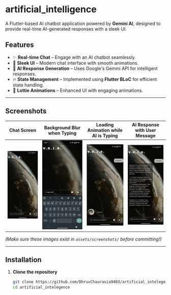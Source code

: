 # **artificial_intelligence**

A Flutter-based AI chatbot application powered by **Gemini AI**, designed to provide real-time AI-generated responses with a sleek UI.

## **Features**

- ✨ **Real-time Chat** – Engage with an AI chatbot seamlessly.
- 📱 **Sleek UI** – Modern chat interface with smooth animations.
- 🤖 **AI Response Generation** – Uses Google's Gemini API for intelligent responses.
- 🔥 **State Management** – Implemented using **Flutter BLoC** for efficient state handling.
- 🎨 **Lottie Animations** – Enhanced UI with engaging animations.

---

## **Screenshots**

| Chat Screen                              | Background Blur when Typing                  | Loading Animation while AI is Typing     | AI Response with User Message                |
|------------------------------------------|----------------------------------------------|------------------------------------------|----------------------------------------------|
| ![Chat UI](assets/screenshots/VOID4.jpg) | ![Blur Effect](assets/screenshots/VOID3.jpg) | ![Loading](assets/screenshots/VOID2.jpg) | ![AI Response](assets/screenshots/VOID1.jpg) |

*(Make sure these images exist in `assets/screenshots/` before committing!)*

---

## **Installation**

1. **Clone the repository**
   ```sh
   git clone https://github.com/DhruvChaurasia9403/artificial_intelegence.git
   cd artificial_intelegence
